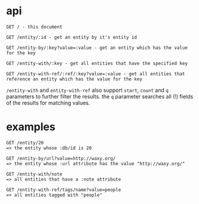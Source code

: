 # api

    GET / - this document

    GET /entity/:id - get an entity by it's entity id

    GET /entity-by/:key?value=:value - get an entity which has the value for the key

    GET /entity-with/:key - get all entities that have the specified key

    GET /entity-with-ref/:ref/:key?value=:value - get all entities that reference an entity which has the value for the key

`/entity-with` and `entity-with-ref` also support `start`, `count` and `q`
parameters to further filter the results. the `q` parameter searches all (!)
fields of the results for matching values.

# examples

    GET /entity/20
    => the entity whose :db/id is 20

    GET /entity-by/url?value=http://waxy.org/
    => the entity whose :url attribute has the value "http://waxy.org/"

    GET /entity-with/note
    => all entities that have a :note attribute

    GET /entity-with-ref/tags/name?value=people
    => all entities tagged with "people"
